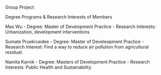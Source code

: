 Group Project

Degree Programs & Research Interests of Members

Max Wu - Degree: Master of Development Practice - Research Interests: Urbanization, development interventions

Sumate Pruekruedee - Degree: Master of Develeopment Practice - Research Interest: Find a way to reduce air pollution from agricultural residual. 

Namita Karnik - Degree: Masters of Development Practice - Research Interests: Public Health and Sustainability